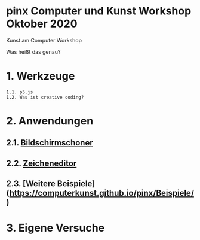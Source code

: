 # pinx Computer und Kunst Workshop Oktober 2020
Kunst am Computer Workshop

Was heißt das genau?


# 1. Werkzeuge
    1.1. p5.js
    1.2. Was ist creative coding?

# 2. Anwendungen
   ## 2.1. [Bildschirmschoner](https://computerkunst.github.io/pinx/Screensaver_JLK/)
   
   ## 2.2. [Zeicheneditor](https://computerkunst.github.io/pinx/Kunstzeicheneditor/)
   
   ## 2.3. [Weitere Beispiele] (https://computerkunst.github.io/pinx/Beispiele/)



# 3. Eigene Versuche
